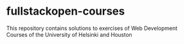 # fullstackopen-courses
This repository contains solutions to exercises of Web Development Courses of the University of Helsinki and Houston
